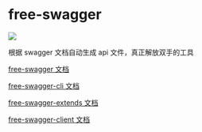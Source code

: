 # free-swagger

![](https://img.shields.io/npm/v/free-swagger)

根据 swagger 文档自动生成 api 文件，真正解放双手的工具

[free-swagger 文档](./packages/cli/README.md)

[free-swagger-cli 文档](./packages/cli/README.md)

[free-swagger-extends 文档](./packages/extends/README.md)

[free-swagger-client 文档](./packages/client/README.md)
